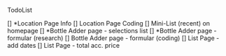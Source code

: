 TodoList

[] *Location Page Info
[] Location Page Coding
[] Mini-List (recent) on homepage
[] *Bottle Adder page - selections list
[] \*Bottle Adder page - formular (research)
[] Bottle Adder page - formular (coding)
[] List Page - add dates
[] List Page - total acc. price
